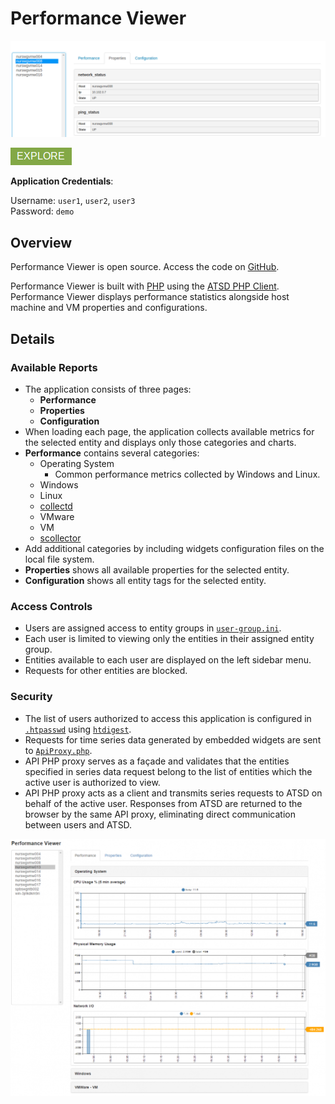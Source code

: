 # Performance Viewer

![](../../images/performance-viewer1.png)

[![](./images/explore.png)](https://apps.axibase.com/performance/)

**Application Credentials**:

Username: `user1`, `user2`, `user3`<br>
Password: `demo`

## Overview

Performance Viewer is open source. Access the code on [GitHub](https://github.com/axibase/atsd-api-php/tree/master/performance).

Performance Viewer is built with [PHP](http://php.net/) using the [ATSD PHP Client](https://github.com/axibase/atsd-api-php/blob/master/README.md). Performance Viewer displays performance statistics alongside host machine and VM properties and configurations.

## Details

### Available Reports

* The application consists of three pages:
  * **Performance**
  * **Properties**
  * **Configuration**
* When loading each page, the application collects available metrics for the selected entity and displays only those categories and charts.
* **Performance** contains several categories:
  * Operating System
    * Common performance metrics collected by Windows and Linux.
  * Windows
  * Linux
  * [collectd](../collectd/README.md)
  * VMware
  * VM
  * [scollector](../scollector/README.md)
* Add additional categories by including widgets configuration files on the local file system.
* **Properties** shows all available properties for the selected entity.
* **Configuration** shows all entity tags for the selected entity.

### Access Controls

* Users are assigned access to entity groups in [`user-group.ini`](https://github.com/axibase/atsd-api-php/blob/master/performance/users-group.ini).
* Each user is limited to viewing only the entities in their assigned entity group.
* Entities available to each user are displayed on the left sidebar menu.
* Requests for other entities are blocked.

### Security

* The list of users authorized to access this application is configured in [`.htpasswd`](https://httpd.apache.org/docs/2.4/programs/htpasswd.html) using [`htdigest`](https://httpd.apache.org/docs/2.4/programs/htdigest.html).
* Requests for time series data generated by embedded widgets are sent to [`ApiProxy.php`](https://github.com/axibase/atsd-api-php/blob/master/performance/ApiProxy.php).
* API PHP proxy serves as a façade and validates that the entities specified in series data request belong to the list of entities which the active user is authorized to view.
* API PHP proxy acts as a client and transmits series requests to ATSD on behalf of the active user. Responses from ATSD are returned to the browser by the same API proxy, eliminating direct communication between users and ATSD.

![](./images/performance-viewer.png)